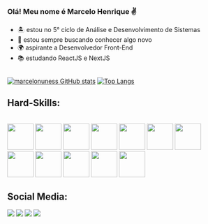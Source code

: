 ### Olá! Meu nome é Marcelo Henrique ✌
- 🏝 estou no 5° ciclo de Análise e Desenvolvimento de Sistemas
- 🚀 estou sempre buscando conhecer algo novo
- 🌍 aspirante a Desenvolvedor Front-End
- 📚 estudando ReactJS e NextJS


##
[![marcelonuness GitHub stats](https://github-readme-stats.vercel.app/api?username=marcelonuness&show_icons=true&theme=highcontrast)](https://github.com/marcelonuness/github-readme-stats)
[![Top Langs](https://github-readme-stats.vercel.app/api/top-langs/?username=marcelonuness&layout=compact&theme=highcontrast)](https://github.com/marcelonuness/github-readme-stats)

## Hard-Skills:
<div style:"display: inline_block"><br>
<img src="https://cdn.jsdelivr.net/gh/devicons/devicon/icons/html5/html5-original-wordmark.svg" style="width: 60px;" />
<img src="https://cdn.jsdelivr.net/gh/devicons/devicon/icons/css3/css3-original-wordmark.svg" style="width: 60px;" />          
<img src="https://cdn.jsdelivr.net/gh/devicons/devicon/icons/javascript/javascript-original.svg" style="width: 60px;"/>
<img src="https://cdn.jsdelivr.net/gh/devicons/devicon/icons/tailwindcss/tailwindcss-original-wordmark.svg" style="width: 60px;"/>          
<img src="https://cdn.jsdelivr.net/gh/devicons/devicon/icons/jquery/jquery-original.svg" style="width: 60px;"/>                
<img src="https://cdn.jsdelivr.net/gh/devicons/devicon/icons/mongodb/mongodb-original.svg" style="width: 60px;"/>
<img src="https://cdn.jsdelivr.net/gh/devicons/devicon/icons/nodejs/nodejs-original.svg" style="width: 60px;"/>
<img src="https://cdn.jsdelivr.net/gh/devicons/devicon/icons/nextjs/nextjs-original-wordmark.svg" style="width: 60px;"/>
<img src="https://cdn.jsdelivr.net/gh/devicons/devicon/icons/react/react-original-wordmark.svg" style="width: 60px;"/>
<img src="https://cdn.jsdelivr.net/gh/devicons/devicon/icons/eslint/eslint-original-wordmark.svg" style="width: 60px;"/>
<img src="https://cdn.jsdelivr.net/gh/devicons/devicon/icons/git/git-plain-wordmark.svg" style="width: 60px;"/>
          
          
          
          
<img src="https://cdn.jsdelivr.net/gh/devicons/devicon/icons/c/c-original.svg" style="width: 60px;"/>
         
</div>

## Social Media:
<div>
  <a href="mailto:marcelohenrique.nunes@gmail.com" target="_blank"><img src="https://img.shields.io/badge/Gmail-D14836?style=for-the-badge&logo=gmail&logoColor=white" target="_blank"></a>
  <a href="https://www.instagram.com/ma.nunxs" target="_blank"><img src="https://img.shields.io/badge/Instagram-E4405F?style=for-the-badge&logo=instagram&logoColor=white" target="_blank"></a>
  <a href="https://twitter.com/celoriq" target="_blank"><img src="https://img.shields.io/badge/Twitter-1DA1F2?style=for-the-badge&logo=twitter&logoColor=white" target="_blank"></a>
  <a href="https://www.linkedin.com/in/marcelo-nunes-26a89a208/" target="_blank"><img src="https://img.shields.io/badge/LinkedIn-0077B5?style=for-the-badge&logo=linkedin&logoColor=white" target="_blank"></a>
</div>

